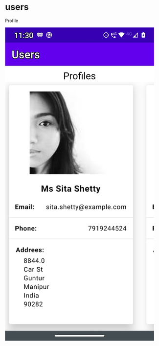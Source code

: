 # users

Profile

  ![](https://github.com/asaelorte/users/blob/main/app/src/main/res/drawable-v24/home.jpeg)
